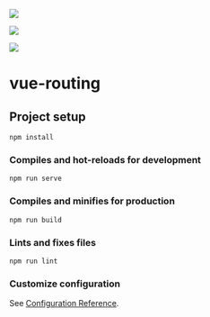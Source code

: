 <p>
    <img src="Modul4-Vue-Router/Home-page.png"/>
</p>
<p>
    <img src="Modul4-Vue-Router/About.png"/>
</p>
<p>
    <img src="Modul4-Vue-Router/Contact.png"/>
</p>

# vue-routing

## Project setup
```
npm install
```

### Compiles and hot-reloads for development
```
npm run serve
```

### Compiles and minifies for production
```
npm run build
```

### Lints and fixes files
```
npm run lint
```

### Customize configuration
See [Configuration Reference](https://cli.vuejs.org/config/).
